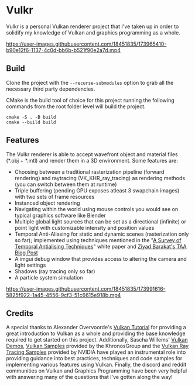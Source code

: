 # Vulkr

Vulkr is a personal Vulkan renderer project that I've taken up in order to solidify my knowledge of Vulkan and graphics programming as a whole.

https://user-images.githubusercontent.com/18451835/173965410-b90e12f6-1137-4c0d-bb6b-b521f90e2a7d.mp4

## Build
Clone the project with the `--recurse-submodules` option to grab all the necessary third party dependencies.

CMake is the build tool of choice for this project running the following commands from the root folder level will build the project.
```
cmake -S . -B build
cmake --build build
```

## Features
The Vulkr renderer is able to accept wavefront object and material files (*.obj + *.mtl) and render them in a 3D environment. Some features are:
- Choosing between a traditional rasterization pipeline (forward rendering) and raytracing (VK_KHR_ray_tracing) as rendering methods (you can switch between them at runtime)
- Triple buffering (pending GPU exposes atleast 3 swapchain images) with two sets of frame resources
- Instanced object rendering
- Navigating within the world using mouse controls you would see on typical graphics software like Blender
- Multiple global light sources that can be set as a directional (infinite) or point light with customizable intensity and position values
- Temporal Anti-Aliasing for static and dynamic scenes (rasterization only so far); implemented using techniques mentioned in the "[A Survey of Temporal Antialising Techniques](http://behindthepixels.io/assets/files/TemporalAA.pdf)" white paper and [Ziyad Barakat's TAA Blog Post](https://ziyadbarakat.wordpress.com/2020/07/28/temporal-anti-aliasing-step-by-step/)
- A imgui debug window that provides access to altering the camera and light settings
- Shadows (ray tracing only so far)
- A particle system simulation

https://user-images.githubusercontent.com/18451835/173991616-5825f922-1a45-4556-9cf3-51c6615e918b.mp4

## Credits
A special thanks to Alexander Overvoorde's [Vulkan Tutorial](https://vulkan-tutorial.com/) for providing a great introduction to Vulkan as a whole and providing the base knowledge required to get started on this project. Additionally, Sascha Willems' [Vulkan Demos](https://github.com/SaschaWillems/Vulkan), [Vulkan Samples](https://github.com/KhronosGroup/Vulkan-Samples) provided by the KhronosGroup and the [Vulkan Ray Tracing Samples](https://github.com/nvpro-samples/vk_raytracing_tutorial_KHR) provided by NVIDIA have played an instrumental role into providing guidance into best practices, techniques and code samples for implementing various features using Vulkan. Finally, the discord and reddit communities on Vulkan and Graphics Programming have been very helpful with answering many of the questions that I've gotten along the way!
